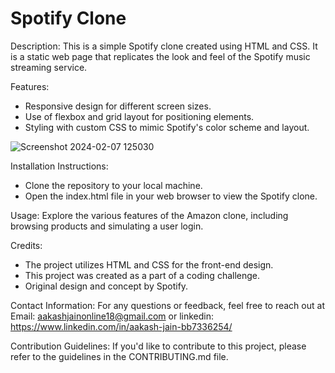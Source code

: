 # Spotify Clone

Description: This is a simple Spotify clone created using HTML and CSS. It is a static web page that replicates the look and feel of the Spotify music streaming service.

Features:
- Responsive design for different screen sizes.
- Use of flexbox and grid layout for positioning elements.
- Styling with custom CSS to mimic Spotify's color scheme and layout.

![Screenshot 2024-02-07 125030](https://github.com/aakasshhh/Spotify-Clone/assets/118706951/0796b9d3-bbdd-4a1c-a0d0-94faa735ab02)


Installation Instructions:
- Clone the repository to your local machine.
- Open the index.html file in your web browser to view the Spotify clone.


Usage: Explore the various features of the Amazon clone, including browsing products and simulating a user login. 

Credits: 
- The project utilizes HTML and CSS for the front-end design.
- This project was created as a part of a coding challenge.
- Original design and concept by Spotify.

Contact Information: For any questions or feedback, feel free to reach out at Email: aakashjainonline18@gmail.com or linkedin: https://www.linkedin.com/in/aakash-jain-bb7336254/

Contribution Guidelines: If you'd like to contribute to this project, please refer to the guidelines in the CONTRIBUTING.md file.

